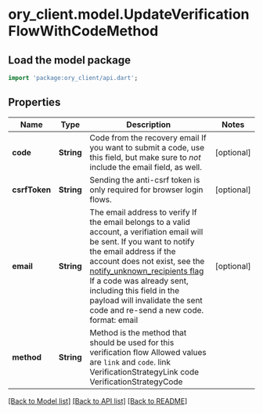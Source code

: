 # ory_client.model.UpdateVerificationFlowWithCodeMethod

## Load the model package
```dart
import 'package:ory_client/api.dart';
```

## Properties
Name | Type | Description | Notes
------------ | ------------- | ------------- | -------------
**code** | **String** | Code from the recovery email  If you want to submit a code, use this field, but make sure to _not_ include the email field, as well. | [optional] 
**csrfToken** | **String** | Sending the anti-csrf token is only required for browser login flows. | [optional] 
**email** | **String** | The email address to verify  If the email belongs to a valid account, a verifiation email will be sent.  If you want to notify the email address if the account does not exist, see the [notify_unknown_recipients flag](https://www.ory.sh/docs/kratos/self-service/flows/verify-email-account-activation#attempted-verification-notifications)  If a code was already sent, including this field in the payload will invalidate the sent code and re-send a new code.  format: email | [optional] 
**method** | **String** | Method is the method that should be used for this verification flow  Allowed values are `link` and `code`. link VerificationStrategyLink code VerificationStrategyCode | 

[[Back to Model list]](../README.md#documentation-for-models) [[Back to API list]](../README.md#documentation-for-api-endpoints) [[Back to README]](../README.md)


